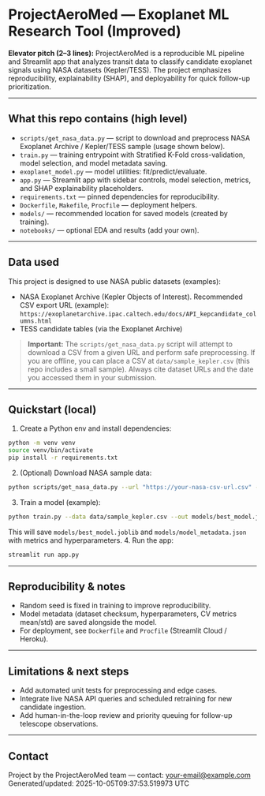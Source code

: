 # ProjectAeroMed — Exoplanet ML Research Tool (Improved)

**Elevator pitch (2–3 lines):** ProjectAeroMed is a reproducible ML pipeline and Streamlit app that analyzes transit data to classify candidate exoplanet signals using NASA datasets (Kepler/TESS). The project emphasizes reproducibility, explainability (SHAP), and deployability for quick follow-up prioritization.

---

## What this repo contains (high level)
- `scripts/get_nasa_data.py` — script to download and preprocess NASA Exoplanet Archive / Kepler/TESS sample (usage shown below).
- `train.py` — training entrypoint with Stratified K-Fold cross-validation, model selection, and model metadata saving.
- `exoplanet_model.py` — model utilities: fit/predict/evaluate.
- `app.py` — Streamlit app with sidebar controls, model selection, metrics, and SHAP explainability placeholders.
- `requirements.txt` — pinned dependencies for reproducibility.
- `Dockerfile`, `Makefile`, `Procfile` — deployment helpers.
- `models/` — recommended location for saved models (created by training).
- `notebooks/` — optional EDA and results (add your own).

---

## Data used
This project is designed to use NASA public datasets (examples):
- NASA Exoplanet Archive (Kepler Objects of Interest). Recommended CSV export URL (example): `https://exoplanetarchive.ipac.caltech.edu/docs/API_kepcandidate_columns.html`
- TESS candidate tables (via the Exoplanet Archive)

> **Important:** The `scripts/get_nasa_data.py` script will attempt to download a CSV from a given URL and perform safe preprocessing. If you are offline, you can place a CSV at `data/sample_kepler.csv` (this repo includes a small sample). Always cite dataset URLs and the date you accessed them in your submission.

---

## Quickstart (local)
1. Create a Python env and install dependencies:
```bash
python -m venv venv
source venv/bin/activate
pip install -r requirements.txt
```
2. (Optional) Download NASA sample data:
```bash
python scripts/get_nasa_data.py --url "https://your-nasa-csv-url.csv" --out data/nasa_kepler.csv
```
3. Train a model (example):
```bash
python train.py --data data/sample_kepler.csv --out models/best_model.joblib --cv 5
```
This will save `models/best_model.joblib` and `models/model_metadata.json` with metrics and hyperparameters.
4. Run the app:
```bash
streamlit run app.py
```

---

## Reproducibility & notes
- Random seed is fixed in training to improve reproducibility.
- Model metadata (dataset checksum, hyperparameters, CV metrics mean/std) are saved alongside the model.
- For deployment, see `Dockerfile` and `Procfile` (Streamlit Cloud / Heroku).

---

## Limitations & next steps
- Add automated unit tests for preprocessing and edge cases.
- Integrate live NASA API queries and scheduled retraining for new candidate ingestion.
- Add human-in-the-loop review and priority queuing for follow-up telescope observations.

---

## Contact
Project by the ProjectAeroMed team — contact: your-email@example.com
Generated/updated: 2025-10-05T09:37:53.519973 UTC
